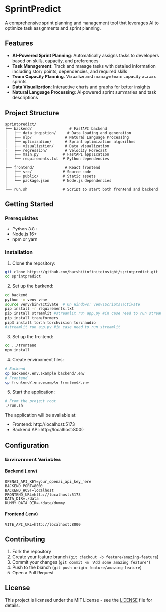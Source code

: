 # SprintPredict

A comprehensive sprint planning and management tool that leverages AI to optimize task assignments and sprint planning.

## Features

- **AI-Powered Sprint Planning**: Automatically assigns tasks to developers based on skills, capacity, and preferences
- **Task Management**: Track and manage tasks with detailed information including story points, dependencies, and required skills
- **Team Capacity Planning**: Visualize and manage team capacity across sprints
- **Data Visualization**: Interactive charts and graphs for better insights
- **Natural Language Processing**: AI-powered sprint summaries and task descriptions

## Project Structure

```
sprintpredict/
├── backend/                 # FastAPI backend
│   ├── data_ingestion/     # Data loading and generation
│   ├── nlp/               # Natural Language Processing
│   ├── optimization/      # Sprint optimization algorithms
│   ├── visualization/     # Data visualization
|   ├── regression/        # Velocity Forecast
│   ├── main.py           # FastAPI application 
│   └── requirements.txt  # Python dependencies
│
├── frontend/              # React frontend
│   ├── src/              # Source code
│   ├── public/           # Static assets
│   └── package.json      # Node.js dependencies
│
└── run.sh                # Script to start both frontend and backend
```

## Getting Started

### Prerequisites

- Python 3.8+
- Node.js 16+
- npm or yarn

### Installation

1. Clone the repository:
```bash
git clone https://github.com/harshitinfiniteinsight/sprintpredict.git
cd sprintpredict
```

2. Set up the backend:
```bash
cd backend
python -m venv venv
source venv/bin/activate  # On Windows: venv\Scripts\activate
pip install -r requirements.txt
pip install streamlit #streamlit run app.py #in case need to run streamlit 
pip install transformers
pip3 install torch torchvision torchaudio
#streamlit run app.py #in case need to run streamlit 
```

3. Set up the frontend:
```bash
cd ../frontend
npm install
```

4. Create environment files:
```bash
# Backend
cp backend/.env.example backend/.env
# Frontend
cp frontend/.env.example frontend/.env
```

5. Start the application:
```bash
# From the project root
./run.sh
```

The application will be available at:
- Frontend: http://localhost:5173
- Backend API: http://localhost:8000

## Configuration

### Environment Variables

#### Backend (.env)
```
OPENAI_API_KEY=your_openai_api_key_here
BACKEND_PORT=8000
BACKEND_HOST=localhost
FRONTEND_URL=http://localhost:5173
DATA_DIR=./data
DUMMY_DATA_DIR=./data/dummy
```

#### Frontend (.env)
```
VITE_API_URL=http://localhost:8000
```

## Contributing

1. Fork the repository
2. Create your feature branch (`git checkout -b feature/amazing-feature`)
3. Commit your changes (`git commit -m 'Add some amazing feature'`)
4. Push to the branch (`git push origin feature/amazing-feature`)
5. Open a Pull Request

## License

This project is licensed under the MIT License - see the [LICENSE](LICENSE) file for details.
